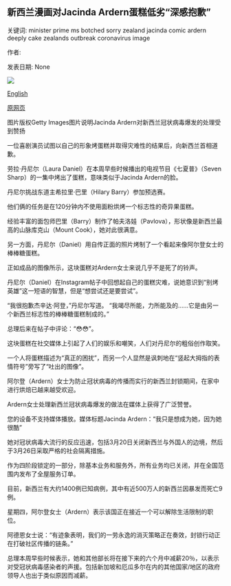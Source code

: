 ## 新西兰漫画对Jacinda Ardern蛋糕低劣“深感抱歉”

关键词: minister prime ms botched sorry zealand jacinda comic ardern deeply cake zealands outbreak coronavirus image

作者: 

发表日期: None

![](https://ichef.bbci.co.uk/news/1024/branded_news/901B/production/_111819863_0371decc-52a2-4731-a6c2-02a1a9cbc65f.jpg)

[English](New%20Zealand%20comic%20%27deeply%20sorry%27%20for%20botched%20Jacinda%20Ardern%20cake.md)

[原网页](https://www.bbc.com/news/world-asia-52309848)

图片版权Getty Images图片说明Jacinda Ardern对新西兰冠状病毒爆发的处理受到赞扬

一位喜剧演员试图以自己的形象烤蛋糕并取得灾难性的结果后，向新西兰首相道歉。

劳拉·丹尼尔（Laura Daniel）在本周早些时候播出的电视节目《七夏普》（Seven Sharp）的一集中烤出了蛋糕，意味类似于Jacinda Ardern的脸。

丹尼尔挑战东道主希拉里·巴里（Hilary Barry）参加预选赛。

他们俩的任务是在120分钟内不使用面粉烘烤一个标志性的奇异果蛋糕。

经验丰富的面包师巴里（Barry）制作了帕夫洛娃（Pavlova），形状像是新西兰最高的山脉库克山（Mount Cook），她对此很满意。

另一方面，丹尼尔（Daniel）用自传正面的照片烤制了一个看起来像阿尔登女士的棒棒糖蛋糕。

正如成品的图像所示，这块蛋糕对Ardern女士来说几乎不是死了的铃声。

丹尼尔（Daniel）在Instagram帖子中回想起自己的蛋糕灾难，说她意识到“别烤英雄”这一短语的智慧，但是“想尝试还是要尝试”。

“我很抱歉杰辛达·阿登，”丹尼尔写道。 “我竭尽所能，力所能及的……它是由另一个新西兰标志性的棒棒糖蛋糕制成的。”

总理后来在帖子中评论：“😳😳”。

这块蛋糕在社交媒体上引起了人们的娱乐和嘲笑，人们对丹尼尔的粗俗创作取笑。

一个人将蛋糕描述为“真正的困扰”，而另一个人显然是讽刺地在“竖起大拇指的表情符号”旁写了“吐出的图像”。

阿尔登（Ardern）女士为防止冠状病毒的传播而实行的新西兰封锁期间，在家中进行烘焙已越来越受欢迎。

Ardern女士处理新西兰冠状病毒爆发的做法在媒体上获得了广泛赞誉。

您的设备不支持媒体播放。媒体标题Jacinda Ardern：“我只是想成为她，因为她很酷”

她对冠状病毒大流行的反应迅速，包括3月20日关闭新西兰与外国人的边境，然后于3月26日采取严格的社会隔离措施。

作为四阶段锁定的一部分，除基本业务和服务外，所有业务均已关闭，并在全国范围内发布了全屋服务订单。

目前，新西兰有大约1400例已知病例，其中有近500万人的新西兰因暴发而死亡9例。

星期四，阿尔登女士（Ardern）表示该国正在接近一个可以解除生活限制的职位。

阿德恩女士说：“有迹象表明，我们的一劳永逸的消灭策略正在奏效，封锁行动正在打破社区传播的链条。”

总理本周早些时候表示，她和其他部长将在接下来的六个月中减薪20％，以表示对受冠状病毒感染者的声援。包括新加坡和厄瓜多尔在内的其他国家/地区的政府领导人也出于类似原因而减薪。